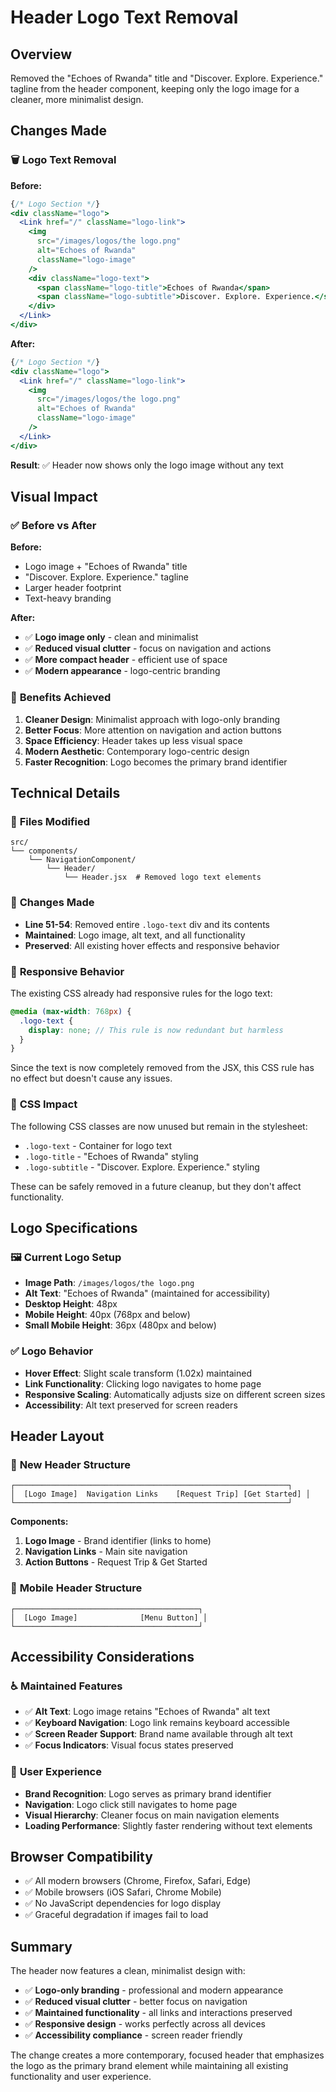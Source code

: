 # Header Logo Text Removal

## Overview

Removed the "Echoes of Rwanda" title and "Discover. Explore. Experience." tagline from the header component, keeping only the logo image for a cleaner, more minimalist design.

## Changes Made

### 🗑️ **Logo Text Removal**

**Before:**
```jsx
{/* Logo Section */}
<div className="logo">
  <Link href="/" className="logo-link">
    <img
      src="/images/logos/the logo.png"
      alt="Echoes of Rwanda"
      className="logo-image"
    />
    <div className="logo-text">
      <span className="logo-title">Echoes of Rwanda</span>
      <span className="logo-subtitle">Discover. Explore. Experience.</span>
    </div>
  </Link>
</div>
```

**After:**
```jsx
{/* Logo Section */}
<div className="logo">
  <Link href="/" className="logo-link">
    <img
      src="/images/logos/the logo.png"
      alt="Echoes of Rwanda"
      className="logo-image"
    />
  </Link>
</div>
```

**Result**: ✅ Header now shows only the logo image without any text

## Visual Impact

### ✅ **Before vs After**

**Before:**
- Logo image + "Echoes of Rwanda" title
- "Discover. Explore. Experience." tagline
- Larger header footprint
- Text-heavy branding

**After:**
- ✅ **Logo image only** - clean and minimalist
- ✅ **Reduced visual clutter** - focus on navigation and actions
- ✅ **More compact header** - efficient use of space
- ✅ **Modern appearance** - logo-centric branding

### 🎯 **Benefits Achieved**

1. **Cleaner Design**: Minimalist approach with logo-only branding
2. **Better Focus**: More attention on navigation and action buttons
3. **Space Efficiency**: Header takes up less visual space
4. **Modern Aesthetic**: Contemporary logo-centric design
5. **Faster Recognition**: Logo becomes the primary brand identifier

## Technical Details

### 📁 **Files Modified**
```
src/
└── components/
    └── NavigationComponent/
        └── Header/
            └── Header.jsx  # Removed logo text elements
```

### 🔧 **Changes Made**
- **Line 51-54**: Removed entire `.logo-text` div and its contents
- **Maintained**: Logo image, alt text, and all functionality
- **Preserved**: All existing hover effects and responsive behavior

### 📱 **Responsive Behavior**
The existing CSS already had responsive rules for the logo text:
```scss
@media (max-width: 768px) {
  .logo-text {
    display: none; // This rule is now redundant but harmless
  }
}
```

Since the text is now completely removed from the JSX, this CSS rule has no effect but doesn't cause any issues.

### 🎨 **CSS Impact**
The following CSS classes are now unused but remain in the stylesheet:
- `.logo-text` - Container for logo text
- `.logo-title` - "Echoes of Rwanda" styling
- `.logo-subtitle` - "Discover. Explore. Experience." styling

These can be safely removed in a future cleanup, but they don't affect functionality.

## Logo Specifications

### 🖼️ **Current Logo Setup**
- **Image Path**: `/images/logos/the logo.png`
- **Alt Text**: "Echoes of Rwanda" (maintained for accessibility)
- **Desktop Height**: 48px
- **Mobile Height**: 40px (768px and below)
- **Small Mobile Height**: 36px (480px and below)

### ✅ **Logo Behavior**
- **Hover Effect**: Slight scale transform (1.02x) maintained
- **Link Functionality**: Clicking logo navigates to home page
- **Responsive Scaling**: Automatically adjusts size on different screen sizes
- **Accessibility**: Alt text preserved for screen readers

## Header Layout

### 📐 **New Header Structure**
```
┌─────────────────────────────────────────────────────────────┐
│  [Logo Image]  Navigation Links    [Request Trip] [Get Started] │
└─────────────────────────────────────────────────────────────┘
```

**Components:**
1. **Logo Image** - Brand identifier (links to home)
2. **Navigation Links** - Main site navigation
3. **Action Buttons** - Request Trip & Get Started

### 📱 **Mobile Header Structure**
```
┌─────────────────────────────────────────┐
│  [Logo Image]              [Menu Button] │
└─────────────────────────────────────────┘
```

## Accessibility Considerations

### ♿ **Maintained Features**
- ✅ **Alt Text**: Logo image retains "Echoes of Rwanda" alt text
- ✅ **Keyboard Navigation**: Logo link remains keyboard accessible
- ✅ **Screen Reader Support**: Brand name available through alt text
- ✅ **Focus Indicators**: Visual focus states preserved

### 🎯 **User Experience**
- **Brand Recognition**: Logo serves as primary brand identifier
- **Navigation**: Logo click still navigates to home page
- **Visual Hierarchy**: Cleaner focus on main navigation elements
- **Loading Performance**: Slightly faster rendering without text elements

## Browser Compatibility

- ✅ All modern browsers (Chrome, Firefox, Safari, Edge)
- ✅ Mobile browsers (iOS Safari, Chrome Mobile)
- ✅ No JavaScript dependencies for logo display
- ✅ Graceful degradation if images fail to load

## Summary

The header now features a clean, minimalist design with:
- ✅ **Logo-only branding** - professional and modern appearance
- ✅ **Reduced visual clutter** - better focus on navigation
- ✅ **Maintained functionality** - all links and interactions preserved
- ✅ **Responsive design** - works perfectly across all devices
- ✅ **Accessibility compliance** - screen reader friendly

The change creates a more contemporary, focused header that emphasizes the logo as the primary brand element while maintaining all existing functionality and user experience.
